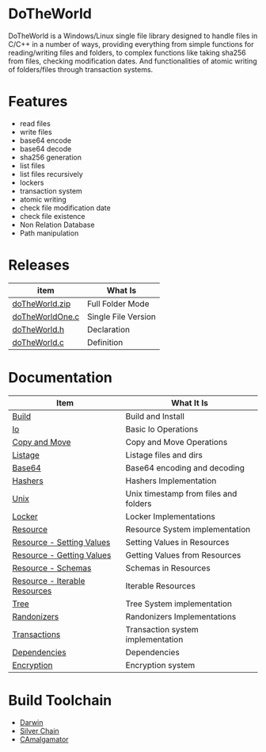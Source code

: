 # DoTheWorld
DoTheWorld is a Windows/Linux single file library designed to handle files in C/C++ in a number of ways, providing everything from simple functions for reading/writing files and folders, to complex functions like taking sha256 from files, checking modification dates. And functionalities of atomic writing of folders/files through transaction systems.

# Features
 - read files
 - write files
 - base64 encode
 - base64 decode
 - sha256 generation
 - list files 
 - list files recursively 
 - lockers 
 - transaction system
 - atomic writing
 - check file modification date
 - check file existence
 - Non Relation Database
 - Path manipulation


# Releases

| item          | What Is |
|-------        |-----------|
| [doTheWorld.zip](https://github.com/OUIsolutions/DoTheWorld/releases/download/10.1.1/doTheWorld.zip)| Full Folder Mode  |
| [doTheWorldOne.c](https://github.com/OUIsolutions/DoTheWorld/releases/download/10.1.1/doTheWorldOne.c)| Single File Version|
| [doTheWorld.h](https://github.com/OUIsolutions/DoTheWorld/releases/download/10.1.1/doTheWorld.h)|Declaration |
| [doTheWorld.c](https://github.com/OUIsolutions/DoTheWorld/releases/download/10.1.1/doTheWorld.c)|Definition |


# Documentation

| Item          | What It Is |
|-------        |-----------|
| [Build](/docs/build_and_install.md)|Build and Install |
| [Io](/docs/io.md)|Basic Io Operations |
| [Copy and Move](/docs/copy_and_move.md)|Copy and Move Operations |
| [Listage](/docs/listage.md)|Listage files and dirs |
| [Base64](/docs/base64.md)|Base64 encoding and decoding |
| [Hashers](/docs/hashers.md)|Hashers Implementation |
| [Unix](/docs/unix.md)|Unix timestamp from files and folders|
| [Locker](/docs/locker.md)|Locker Implementations |
| [Resource](/docs/resource.md)|Resource System implementation |
| [Resource - Setting Values](/docs/resource_setting_values.md)|Setting Values in Resources |
| [Resource - Getting Values](/docs/resource_getting_values.md)|Getting Values from Resources |
| [Resource - Schemas](/docs/resource_schemas.md)|Schemas in Resources |
| [Resource - Iterable Resources](/docs/resource_iterable.md)|Iterable Resources |
| [Tree](/docs/tree.md)|Tree System implementation |
| [Randonizers](/docs/randonizers.md)|Randonizers Implementations |
| [Transactions](/docs/transactions.md)|Transaction system implementation |
| [Dependencies](/docs/dependencies.md)|Dependencies |
| [Encryption](/docs/encryption.md)|Encryption system |

# Build Toolchain

* [Darwin](https://github.com/OUIsolutions/Darwin)
* [Silver Chain](https://github.com/OUIsolutions/SilverChain)
* [CAmalgamator](https://github.com/OUIsolutions/CAmalgamator)

